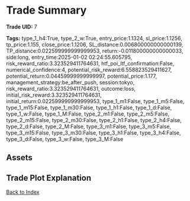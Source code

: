 # Trade Summary

**Trade UID:** 7 

**Tags:** type_1_h4:True, type_2_w:True, entry_price:1.1324, sl_price:1.1256, tp_price:1.155, close_price:1.1206, SL_distance:0.006800000000000139, TP_distance:0.022599999999999953, return:-0.011800000000000033, side:long, entry_time:2025-01-02 02:24:55.605795, risk_reward_ratio:3.323529411764631, htf_poi_ltf_confirmation:False, numerical_confidence:4, potential_risk_reward:6.558823529411627, potential_return:0.04459999999999997, potential_price:1.177, management_strategy:be_after_push, session:tokyo, risk_reward_ratio:3.323529411764631, outcome:loss, initial_risk_reward:3.323529411764631, initial_return:0.022599999999999953, type_1_m1:False, type_1_m5:False, type_1_m15:False, type_1_m30:False, type_1_h1:False, type_1_d:False, type_1_w:False, type_1_M:False, type_2_m1:False, type_2_m5:False, type_2_m15:False, type_2_m30:False, type_2_h1:False, type_2_h4:False, type_2_d:False, type_2_M:False, type_3_m1:False, type_3_m5:False, type_3_m15:False, type_3_m30:False, type_3_h1:False, type_3_h4:False, type_3_d:False, type_3_w:False, type_3_M:False

## Assets

## Trade Plot Explanation


[Back to Index](index.md)

